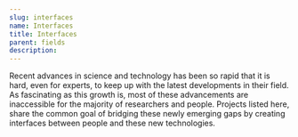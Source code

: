 ```yaml
---
slug: interfaces
name: Interfaces
title: Interfaces
parent: fields
description:
---
```


Recent advances in science and technology has been so rapid that it is hard, even for experts, to keep up with the latest developments in their field. As fascinating as this growth is, most of these advancements are inaccessible for the majority of researchers and people. Projects listed here, share the common goal of bridging these newly emerging gaps by creating interfaces between people and these new technologies.
